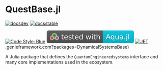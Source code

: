 # QuestBase.jl

[![docsdev](https://img.shields.io/badge/docs-dev-lightblue.svg)](https://quantumengineeredsystems.github.io/QuestBase/dev
)
[![docsstable](https://img.shields.io/badge/docs-stable-blue.svg)](https://quantumengineeredsystems.github.io/QuestBase/stable
)

[![Code Style: Blue](https://img.shields.io/badge/code%20style-blue-4495d1.svg)](https://github.com/invenia/BlueStyle)
[![Aqua QA](https://raw.githubusercontent.com/JuliaTesting/Aqua.jl/master/badge.svg)](https://github.com/JuliaTesting/Aqua.jl)
[![JET](https://img.shields.io/badge/%E2%9C%88%EF%B8%8F%20tested%20with%20-%20JET.jl%20-%20red)](https://github.com/aviatesk/JET.jl)
.genieframework.com?packages=DynamicalSystemsBase)

A Julia package that defines the `QuantumEngineeredsystems` interface and many core implementations used in the ecosystem.
